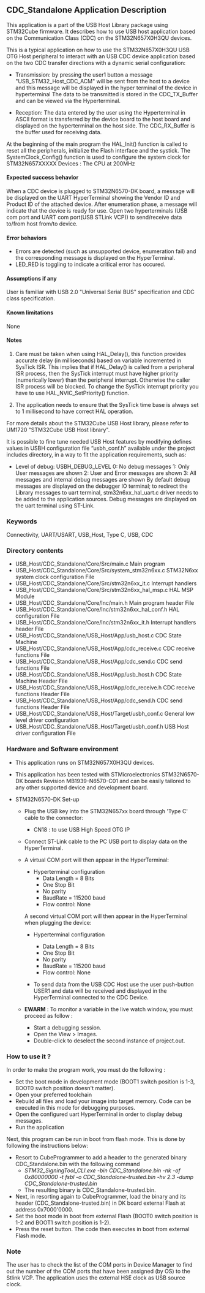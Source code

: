## CDC_Standalone Application Description

This application is a part of the USB Host Library package using STM32Cube firmware. It describes how to use
USB host application based on the Communication Class (CDC) on the STM32N657X0H3QU devices.

This is a typical application on how to use the STM32N657X0H3QU USB OTG Host peripheral to interact with an USB
CDC device application based on the two CDC transfer directions with a dynamic serial configuration:

 - Transmission:
   by pressing the user1 button a message "USB_STM32_Host_CDC_ACM" will be sent from the host to a device and this message will be displayed in the hyper terminal of the device in hyperterminal
   The data to be transmitted is stored in the CDC_TX_Buffer and can be viewed via the Hyperterminal.

 - Reception:
   The data entered by the user using the Hyperterminal in ASCII format is transferred by the device board
   to the host board and displayed on the hyperterminal on the host side.
   The CDC_RX_Buffer is the buffer used for receiving data.

At the beginning of the main program the HAL_Init() function is called to reset
all the peripherals, initialize the Flash interface and the systick.
The SystemClock_Config() function is used to configure the system clock for STM32N657XXXXX Devices :
The CPU at 200MHz

#### <b>Expected success behavior</b>

When a CDC device is plugged to STM32N6570-DK board, a message will be displayed on the UART HyperTerminal showing
the Vendor ID and Product ID of the attached device.
After enumeration phase, a message will indicate that the device is ready for use.
Open two hyperterminals (USB com port and UART com port(USB STLink VCP)) to send/receive data to/from host from/to device.

#### <b>Error behaviors</b>

  - Errors are detected (such as unsupported device, enumeration fail) and the corresponding message is displayed on the HyperTerminal.
  - LED_RED is toggling to indicate a critical error has occured.

#### <b>Assumptions if any</b>

User is familiar with USB 2.0 "Universal Serial BUS" specification and CDC class specification.

#### <b>Known limitations</b>

None

#### Notes
 1. Care must be taken when using HAL_Delay(), this function provides accurate delay (in milliseconds)
      based on variable incremented in SysTick ISR. This implies that if HAL_Delay() is called from
      a peripheral ISR process, then the SysTick interrupt must have higher priority (numerically lower)
      than the peripheral interrupt. Otherwise the caller ISR process will be blocked.
      To change the SysTick interrupt priority you have to use HAL_NVIC_SetPriority() function.

 2. The application needs to ensure that the SysTick time base is always set to 1 millisecond
      to have correct HAL operation.

For more details about the STM32Cube USB Host library, please refer to UM1720
"STM32Cube USB Host library".

It is possible to fine tune needed USB Host features by modifying defines values in USBH configuration
file “usbh_conf.h” available under the project includes directory, in a way to fit the application
requirements, such as:
- Level of debug: USBH_DEBUG_LEVEL
                  0: No debug messages
                  1: Only User messages are shown
                  2: User and Error messages are shown
                  3: All messages and internal debug messages are shown
   By default debug messages are displayed on the debugger IO terminal; to redirect the Library
   messages to uart terminal, stm32n6xx_hal_uart.c driver needs to be added to the application sources.
   Debug messages are displayed on the uart terminal using ST-Link.

### Keywords

Connectivity, UART/USART, USB_Host, Type C, USB, CDC

### Directory contents

  - USB_Host/CDC_Standalone/Core/Src/main.c                         Main program
  - USB_Host/CDC_Standalone/Core/Src/system_stm32n6xx.c             STM32N6xx system clock configuration File
  - USB_Host/CDC_Standalone/Core/Src/stm32n6xx_it.c                 Interrupt handlers
  - USB_Host/CDC_Standalone/Core/Src/stm32n6xx_hal_msp.c            HAL MSP Module
  - USB_Host/CDC_Standalone/Core/Inc/main.h                         Main program header File
  - USB_Host/CDC_Standalone/Core/Inc/stm32n6xx_hal_conf.h           HAL configuration File
  - USB_Host/CDC_Standalone/Core/Inc/stm32n6xx_it.h                 Interrupt handlers header File
  - USB_Host/CDC_Standalone/USB_Host/App/usb_host.c                 CDC State Machine
  - USB_Host/CDC_Standalone/USB_Host/App/cdc_receive.c              CDC receive functions File
  - USB_Host/CDC_Standalone/USB_Host/App/cdc_send.c                 CDC send functions File
  - USB_Host/CDC_Standalone/USB_Host/App/usb_host.h                 CDC State Machine Header File
  - USB_Host/CDC_Standalone/USB_Host/App/cdc_receive.h              CDC receive functions Header File
  - USB_Host/CDC_Standalone/USB_Host/App/cdc_send.h                 CDC send functions Header File
  - USB_Host/CDC_Standalone/USB_Host/Target/usbh_conf.c             General low level driver configuration
  - USB_Host/CDC_Standalone/USB_Host/Target/usbh_conf.h             USB Host driver configuration File

### Hardware and Software environment

  - This application runs on STM32N657X0H3QU devices.

  - This application has been tested with STMicroelectronics STM32N6570-DK boards Revision MB1939-N6570-C01 and can be easily tailored to any other supported device and development board.

- STM32N6570-DK Set-up
    - Plug the USB key into the STM32N657xx board through 'Type C' cable to the connector:
      - CN18 : to use USB High Speed OTG IP
    - Connect ST-Link cable to the PC USB port to display data on the HyperTerminal.

  - A virtual COM port will then appear in the HyperTerminal:
     - Hyperterminal configuration
       - Data Length = 8 Bits
       - One Stop Bit
       - No parity
       - BaudRate = 115200 baud
       - Flow control: None

    A second virtual COM port will then appear in the HyperTerminal when plugging the device:
     - Hyperterminal configuration
       - Data Length = 8 Bits
       - One Stop Bit
       - No parity
       - BaudRate = 115200 baud
       - Flow control: None

     - To send data from the USB CDC Host use the user push-button USER1 and data will be received
       and displayed in the HyperTerminal connected to the CDC Device.

  - **EWARM** : To monitor a variable in the live watch window, you must proceed as follow :
    - Start a debugging session.
    - Open the View > Images.
    - Double-click to deselect the second instance of project.out.

### How to use it ?

In order to make the program work, you must do the following :

  - Set the boot mode in development mode (BOOT1 switch position is 1-3, BOOT0 switch position doesn't matter).
  - Open your preferred toolchain
  - Rebuild all files and load your image into target memory. Code can be executed in this mode for debugging purposes.
  - Open the configured uart HyperTerminal in order to display debug messages.
  - Run the application

 Next, this program can be run in boot from flash mode. This is done by following the instructions below:

 - Resort to CubeProgrammer to add a header to the generated binary CDC_Standalone.bin with the following command
   - *STM32_SigningTool_CLI.exe -bin CDC_Standalone.bin -nk -of 0x80000000 -t fsbl -o CDC_Standalone-trusted.bin -hv 2.3 -dump CDC_Standalone-trusted.bin*
   - The resulting binary is CDC_Standalone-trusted.bin.
 - Next, in resorting again to CubeProgrammer, load the binary and its header (CDC_Standalone-trusted.bin) in DK board external Flash at address 0x7000'0000.
 - Set the boot mode in boot from external Flash (BOOT0 switch position is 1-2 and BOOT1 switch position is 1-2).
 - Press the reset button. The code then executes in boot from external Flash mode.

### <b>Note</b>

The user has to check the list of the COM ports in Device Manager to find out the number
of the COM ports that have been assigned (by OS) to the Stlink VCP.
The application uses the external HSE clock as USB source clock.
